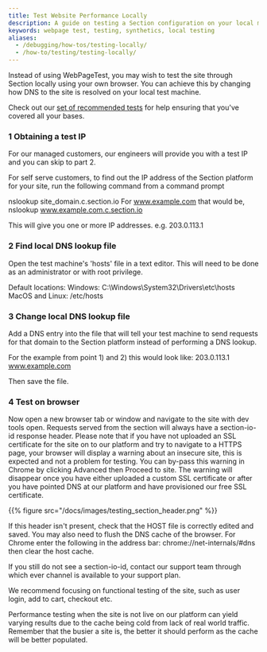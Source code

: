 ```yaml
---
title: Test Website Performance Locally
description: A guide on testing a Section configuration on your local machine before go-live.
keywords: webpage test, testing, synthetics, local testing
aliases:
  - /debugging/how-tos/testing-locally/
  - /how-to/testing/testing-locally/
---
```


Instead of using WebPageTest, you may wish to test the site through Section locally using your own browser. You can achieve this by changing how DNS to the site is resolved on your local test machine.

Check out our [set of recommended tests](/docs/how-to/testing-effectively/) for help ensuring that you've covered all your bases.

### **1 Obtaining a test IP**
For our managed customers, our engineers will provide you with a test IP and you can skip to part 2.

For self serve customers, to find out the IP address of the Section platform for your site, run the following command from a command prompt

nslookup site_domain.c.section.io
For www.example.com that would be, nslookup www.example.com.c.section.io

This will give you one or more IP addresses. e.g. 203.0.113.1

### **2 Find local DNS lookup file**
Open the test machine's 'hosts' file in a text editor. This will need to be done as an administrator or with root privilege.

Default locations:
Windows:  C:\Windows\System32\Drivers\etc\hosts
MacOS and Linux:  /etc/hosts


### **3 Change local DNS lookup file**
Add a DNS entry into the file that will tell your test machine to send requests for that domain to the Section platform instead of performing a DNS lookup.

For the example from point 1) and 2) this would look like:
203.0.113.1 www.example.com

Then save the file.

### **4 Test on browser**
Now open a new browser tab or window and navigate to the site with dev tools open.
Requests served from the section will always have a section-io-id response header.
Please note that if you have not uploaded an SSL certificate for the site on to our platform and try to navigate to a HTTPS page, your browser will display a warning about an insecure site, this is expected and not a problem for testing.
You can by-pass this warning in Chrome by clicking Advanced then Proceed to site.
The warning will disappear once you have either uploaded a custom SSL certificate or after you have pointed DNS at our platform and have provisioned our free SSL certificate.

{{% figure src="/docs/images/testing_section_header.png" %}}

If this header isn't present, check that the HOST file is correctly edited and saved. You may also need to flush the DNS cache of the browser. For Chrome enter the following in the address bar: chrome://net-internals/#dns  then clear the host cache.

If you still do not see a section-io-id, contact our support team through which ever channel is available to your support plan.


We recommend focusing on functional testing of the site, such as user login, add to cart, checkout etc.

Performance testing when the site is not live on our platform can yield varying results due to the cache being cold from lack of real world traffic. Remember that the busier a site is, the better it should perform as the cache will be better populated.
